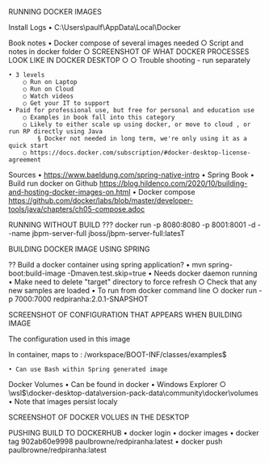 RUNNING DOCKER IMAGES

Install Logs
	• C:\Users\paulf\AppData\Local\Docker 

Book notes
	• Docker compose of several images needed
		○ Script and notes in docker folder
		○ SCREENSHOT OF WHAT DOCKER PROCESSES LOOK LIKE IN DOCKER DESKTOP
		○ 
		○ Trouble shooting - run separately


	• 3 levels
		○ Run on Laptop
		○ Run on Cloud
		○ Watch videos
		○ Get your IT to support
	• Paid for professional use, but free for personal and education use
		○ Examples in book fall into this category
		○ Likely to either scale up using docker, or move to cloud , or run RP directly using Java
			§ Docker not needed in long term, we're only using it as a quick start
		○ https://docs.docker.com/subscription/#docker-desktop-license-agreement

Sources
	• https://www.baeldung.com/spring-native-intro
	• Spring Book
	• Build run docker on Github  https://blog.hildenco.com/2020/10/building-and-hosting-docker-images-on.html
	• Docker compose https://github.com/docker/labs/blob/master/developer-tools/java/chapters/ch05-compose.adoc

RUNNING WITHOUT BUILD
???
docker run -p 8080:8080 -p 8001:8001 -d --name jbpm-server-full jboss/jbpm-server-full:latesT

	

BUILDING DOCKER IMAGE USING SPRING


?? Build a docker container using spring application?
	• mvn spring-boot:build-image -Dmaven.test.skip=true
	• Needs docker daemon running
	• Make need to delete "target" directory to force refresh
		○ Check that any new samples are loaded
	• To run from docker command line
		○ docker run -p 7000:7000 redpiranha:2.0.1-SNAPSHOT







SCREENSHOT OF CONFIGURATION THAT APPEARS WHEN BUILDING IMAGE

The configuration used in this image



In container, maps to : /workspace/BOOT-INF/classes/examples$

	• Can use Bash within Spring generated image
	







Docker Volumes
	• Can be found in docker
	• Windows Explorer
		○ \\wsl$\docker-desktop-data\version-pack-data\community\docker\volumes
	• Note that images persist localy 

SCREENSHOT OF DOCKER VOLUES IN THE DESKTOP




PUSHING BUILD TO DOCKERHUB
	• docker login
	• docker images
	• docker tag 902ab60e9998 paulbrowne/redpiranha:latest
	• docker push paulbrowne/redpiranha:latest
	

